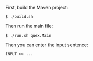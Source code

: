 First, build the Maven project:
```
$ ./build.sh
```
Then run the main file:
```
$ ./run.sh quex.Main
```
Then you can enter the input sentence:
```
INPUT >> ...
```

